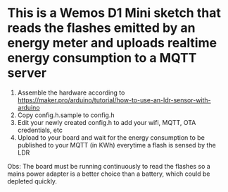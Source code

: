# This is a Wemos D1 Mini sketch that reads the flashes emitted by an energy meter and uploads realtime energy consumption to a MQTT server

1) Assemble the hardware according to https://maker.pro/arduino/tutorial/how-to-use-an-ldr-sensor-with-arduino
2) Copy config.h.sample to config.h
3) Edit your newly created config.h to add your wifi, MQTT, OTA credentials, etc
4) Upload to your board and wait for the energy consumption to be published to your MQTT (in KWh) everytime a flash is sensed by the LDR

Obs: The board must be running continuously to read the flashes so a mains power adapter is a better choice than a battery, which could be depleted quickly.

